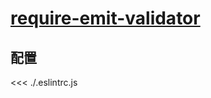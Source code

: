
# [require-emit-validator](https://eslint.vuejs.org/rules/require-emit-validator.html)

## 配置

<<< ./.eslintrc.js
        